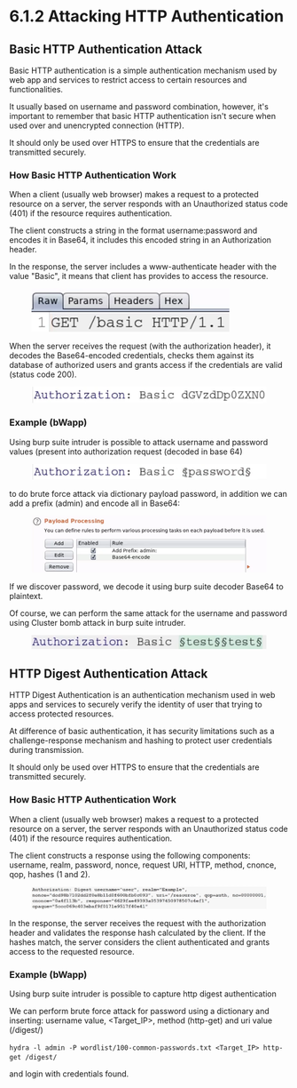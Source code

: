 # 6.1.2 Attacking HTTP Authentication

## Basic HTTP Authentication Attack

Basic HTTP authentication is a simple authentication mechanism used by web app and services to restrict access to certain resources and functionalities.

It usually based on username and password combination, however, it's important to remember that basic HTTP authentication isn't secure when used over and unencrypted connection (HTTP).

It should only be used over HTTPS to ensure that the credentials are transmitted securely.

### How Basic HTTP Authentication Work

When a client (usually web browser) makes a request to a protected resource on a server, the server responds with an Unauthorized status code (401) if the resource requires authentication.

The client constructs a string in the format username:password and encodes it in Base64, it includes this encoded string in an Authorization header.

In the response, the server includes a www-authenticate header with the value "Basic", it means that client has provides to access the resource.

<div align="left">

<figure><img src="../../../.gitbook/assets/image (5).png" alt=""><figcaption></figcaption></figure>

</div>

When the server receives the request (with the authorization header), it decodes the Base64-encoded credentials, checks them against its database of authorized users and grants access if the credentials are valid (status code 200).

<figure><img src="../../../.gitbook/assets/image (1) (1) (1).png" alt=""><figcaption></figcaption></figure>

### Example (bWapp)

Using burp suite intruder is possible to attack username and password values (present into authorization request (decoded in base 64)

<figure><img src="../../../.gitbook/assets/image (3) (1).png" alt=""><figcaption></figcaption></figure>

to do brute force attack via dictionary payload password, in addition we can add a prefix (admin) and encode all in Base64:

<figure><img src="../../../.gitbook/assets/image (4) (1).png" alt=""><figcaption></figcaption></figure>

If we discover password, we decode it using burp suite decoder Base64 to plaintext.

Of course, we can perform the same attack for the username and password using Cluster bomb attack in burp suite intruder.

<figure><img src="../../../.gitbook/assets/image (5) (1).png" alt=""><figcaption></figcaption></figure>

## HTTP Digest Authentication Attack

HTTP Digest Authentication is an authentication mechanism used in web apps and services to securely verify the identity of user that trying to access protected resources.

At difference of basic authentication, it has security limitations such as a challenge-response mechanism and hashing to protect user credentials during transmission.

It should only be used over HTTPS to ensure that the credentials are transmitted securely.

### How Basic HTTP Authentication Work

When a client (usually web browser) makes a request to a protected resource on a server, the server responds with an Unauthorized status code (401) if the resource requires authentication.

The client constructs a response using the following components: username, realm, password, nonce, request URI, HTTP, method, cnonce, qop, hashes (1 and 2).

<figure><img src="../../../.gitbook/assets/image (7).png" alt=""><figcaption></figcaption></figure>

In the response, the server receives the request with the authorization header and validates the response hash calculated by the client. If the hashes match, the server considers the client authenticated and grants access to the requested resource.

### Example (bWapp)

Using burp suite intruder is possible to capture http digest authentication



We can perform brute force attack for password using a dictionary and inserting: username value, \<Target\_IP>, method (http-get) and uri value (/digest/)

`hydra -l admin -P wordlist/100-common-passwords.txt <Target_IP> http-get /digest/`

and login with credentials found.

